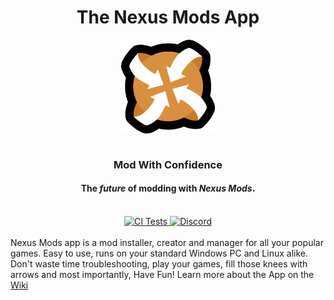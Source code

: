 <div align="center">
	<h1>The Nexus Mods App</h1>
	<img src="https://github.com/Nexus-Mods/NexusMods.MkDocsMaterial.Themes.Next/blob/2b49cf1fdd0f15684c6057259b52210e73705b98/Images/Nexus-Icon.png?raw=true" width="150" align="center" />
	<br/> <br/>
	<h3>Mod With Confidence</h3>
	<h4>The <i>future</i> of modding with <i>Nexus Mods</i>.</h4>
	<br/>
	<a href="https://github.com/Nexus-Mods/NexusMods.App/actions/workflows/clean_environment_tests.yaml" target="_blank">
		<img src="https://github.com/Nexus-Mods/NexusMods.App/actions/workflows/clean_environment_tests.yaml/badge.svg" alt="CI Tests">
	</a>
	<a href="https://discord.gg/ReWTxb93jS" target="_blank">
		<img src="https://img.shields.io/discord/1134149061080002713?logo=discord&logoColor=white&color=7289da" alt="Discord">
	</a>
</div>
<br/>
Nexus Mods app is a mod installer, creator and manager for all your popular games.
Easy to use, runs on your standard Windows PC and Linux alike. Don't waste time troubleshooting, play your games,
fill those knees with arrows and most importantly, Have Fun!
Learn more about the App on the <a href="https://nexus-mods.github.io/NexusMods.App/" target="_blank">Wiki</a>
